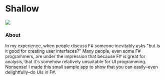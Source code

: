 Shallow
=======

![](https://dl.dropboxusercontent.com/u/217582/xamarin/shallow/shallow.gif)

### About

In my experience, when people discuss F# someone inevitably asks "but is it good for creating user interfaces?" Many people, even some F# programmers, are under the impression that because F# is great for analysis, that it's somehow relatively unsuitable for UI programming. Nonsense! I made this small sample app to show that you can easily–even delightfully–do UIs in F#.
